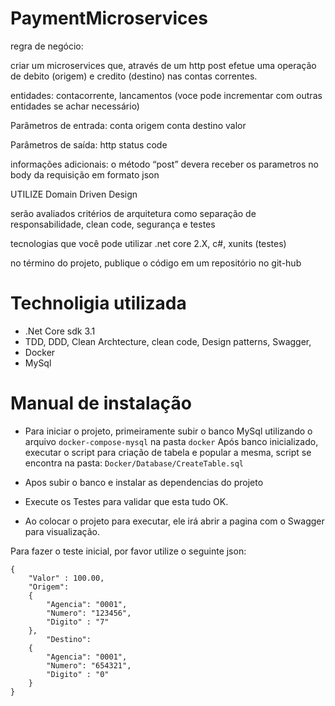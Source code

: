 # PaymentMicroservices

regra de negócio:

criar um microservices que, através de um http post efetue uma operação de debito (origem) e credito (destino) nas contas correntes.

entidades: contacorrente, lancamentos (voce pode incrementar com outras entidades se achar necessário)

Parâmetros de entrada:
conta origem
conta destino
valor

Parâmetros de saída:
http status code

informações adicionais:
o método “post” devera receber os parametros no body da requisição em formato json

UTILIZE Domain Driven Design

serão avaliados critérios de arquitetura como separação de responsabilidade, clean code, segurança e testes

tecnologias que você pode utilizar .net core 2.X, c#, xunits (testes)

no término do projeto, publique o código em um repositório no git-hub

# Technoligia utilizada

- .Net Core sdk 3.1
- TDD, DDD, Clean Archtecture, clean code, Design patterns, Swagger, 
- Docker
- MySql


# Manual de instalação

- Para iniciar o projeto, primeiramente subir o banco MySql utilizando o arquivo ```docker-compose-mysql``` na pasta ```docker```
Após banco inicializado, executar o script para criação de tabela e popular a mesma, script se encontra na pasta:
```Docker/Database/CreateTable.sql```

- Apos subir o banco e instalar as dependencias do projeto
- Execute os Testes para validar que esta tudo OK.

- Ao colocar o projeto para executar, ele irá abrir a pagina com o Swagger para visualização.

Para fazer o teste inicial, por favor utilize o seguinte json:

```
{
	"Valor" : 100.00,
	"Origem": 
	{
		"Agencia": "0001",
		"Numero": "123456",
		"Digito" : "7"
	},
		"Destino": 
	{
		"Agencia": "0001",
		"Numero": "654321",
		"Digito" : "0"
	}
}
```